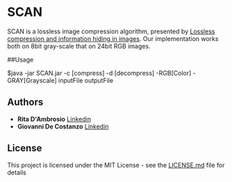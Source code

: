 # SCAN
SCAN is a lossless image compression algorithm, presented by [Lossless compression and information hiding in images](http://www.sciencedirect.com/science/article/pii/S0031320303002887).
Our implementation works both on 8bit gray-scale that on 24bit RGB images.



##Usage

$java -jar SCAN.jar
-c [compress] -d [decompress] -RGB[Color] -GRAY[Grayscale] inputFile outputFile

## Authors
* **Rita D'Ambrosio** [Linkedin](https://it.linkedin.com/in/ritdamb)
* **Giovanni De Costanzo** [Linkedin](https://it.linkedin.com/in/giovanni-de-costanzo-54b6b083)

## License

This project is licensed under the MIT License - see the [LICENSE.md](LICENSE.md) file for details
